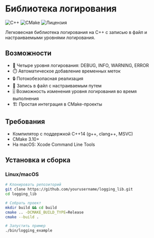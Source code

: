 # Библиотека логирования

![C++](https://img.shields.io/badge/C++-11%2F14%2F17-blue)
![CMake](https://img.shields.io/badge/CMake-3.10%2B-brightgreen)
![Лицензия](https://img.shields.io/badge/Лицензия-MIT-green)

Легковесная библиотека логирования на C++ с записью в файл и настраиваемыми уровнями логирования.

## Возможности

- 📝 Четыре уровня логирования: DEBUG, INFO, WARNING, ERROR
- ⏱️ Автоматическое добавление временных меток
- 🔒 Потокобезопасная реализация
- 📁 Запись в файл с настраиваемым путем
- 🎚 Возможность изменения уровня логирования во время выполнения
- 🏗 Простая интеграция в CMake-проекты

## Требования

- Компилятор с поддержкой C++14 (g++, clang++, MSVC)
- CMake 3.10+
- На macOS: Xcode Command Line Tools

## Установка и сборка

### Linux/macOS

```bash
# Клонировать репозиторий
git clone https://github.com/yourusername/logging_lib.git
cd logging_lib

# Собрать проект
mkdir build && cd build
cmake .. -DCMAKE_BUILD_TYPE=Release
cmake --build .

# Запустить пример
./bin/logging_example

